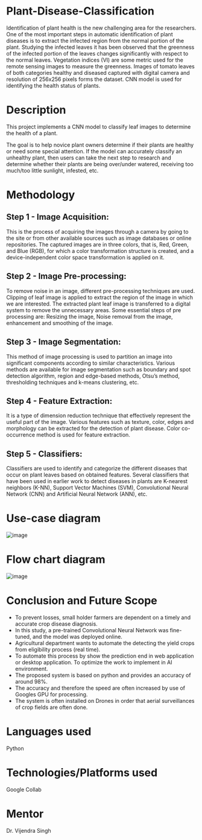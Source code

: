 # Plant-Disease-Classification
Identification of plant health is the new challenging area for the researchers. One of the most important steps in automatic identification of plant diseases is to extract the infected region from the normal portion of the plant. Studying the infected leaves it has been observed that the greenness of the infected portion of the leaves changes significantly with respect to the normal leaves. Vegetation indices (VI) are some metric used for the remote sensing images to measure the greenness. Images of tomato leaves of both categories healthy and diseased captured with digital camera and resolution of 256x256 pixels forms the dataset. CNN model is used for identifying the health status of plants.

# Description
This project implements a CNN model to classify leaf images to determine the health of a plant.

The goal is to help novice plant owners determine if their plants are healthy or need some special attention. If the model can accurately classify an unhealthy plant, then users can take the next step to research and determine whether their plants are being over/under watered, receiving too much/too little sunlight, infested, etc.

# Methodology
## Step 1 - Image Acquisition:
This is the process of acquiring the images through a camera by going to the site or from other available sources such as image databases or online repositories. The captured images are in three colors, that is, Red, Green, and Blue (RGB), for which a color transformation structure is created, and a device-independent color space transformation is applied on it.

## Step 2 - Image Pre-processing:
To remove noise in an image, different pre-processing techniques are used. Clipping of leaf image is applied to extract the region of the image in which we are interested. The extracted plant leaf image is transferred to a digital system to remove the unnecessary areas. Some essential steps of pre processing are: Resizing the image, Noise removal from the image, enhancement and smoothing of the image.

## Step 3 - Image Segmentation:
This method of image processing is used to partition an image into significant components according to similar characteristics. Various methods are available for image segmentation such as boundary and spot detection algorithm, region and edge-based methods, Otsu’s method, thresholding techniques and k-means clustering, etc.

## Step 4 - Feature Extraction: 
It is a type of dimension reduction technique that effectively represent the useful part of the image. Various features such as texture, color, edges and morphology can be extracted for the detection of plant disease. Color co-occurrence method is used for feature extraction.

## Step 5 - Classifiers: 
Classifiers are used to identify and categorize the different diseases that occur on plant leaves based on obtained features. Several classifiers that have been used in earlier work to detect diseases in plants are K-nearest neighbors (K-NN), Support Vector Machines (SVM), Convolutional Neural Network (CNN) and Artificial Neural Network (ANN), etc.

# Use-case diagram
![image](https://user-images.githubusercontent.com/47741271/174048013-bee9539e-e481-487f-adcb-257a6bb233cb.png)

# Flow chart diagram
![image](https://user-images.githubusercontent.com/47741271/174811946-3e7fd096-30d5-493a-9bac-42b6653a717d.png)

# Conclusion and Future Scope
- To prevent losses, small holder farmers are dependent on a timely and accurate crop disease diagnosis. 
-	In this study, a pre-trained Convolutional Neural Network was fine-tuned, and the model was deployed online.
-	Agricultural department wants to automate the detecting the yield crops from eligibility process (real time). 
-	To automate this process by show the prediction end in web application or desktop application. To optimize the work to implement in AI environment. 
-	The proposed system is based on python and provides an accuracy of around 98%.
-	The accuracy and therefore the speed are often increased by use of Googles GPU for processing. 
-	The system is often installed on Drones in order that aerial surveillances of crop fields are often done.

# Languages used
Python

# Technologies/Platforms used
Google Collab

# Mentor
Dr. Vijendra Singh
